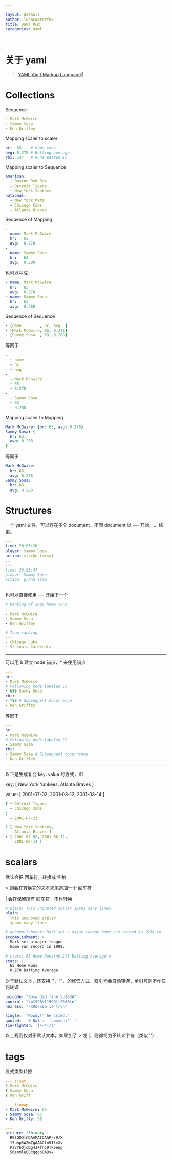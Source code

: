 ```yaml
---

layout: default
author: lunarwaterfox
title: yaml 格式
categories: yaml

---
```


# 关于 yaml
> [YAML Ain't Markup Language](https://yaml.org/)


# Collections

Sequence

```yaml
- Mark McGwire
- Sammy Sosa
- Ken Griffey
```

Mapping scaler to scaler

```yaml
hr:  65    # Home runs
avg: 0.278 # Batting average
rbi: 147   # Runs Batted In
```

Mapping scaler to Sequence
```yaml
american:
  - Boston Red Sox
  - Detroit Tigers
  - New York Yankees
national:
  - New York Mets
  - Chicago Cubs
  - Atlanta Braves
```

Sequence of Mapping
```yaml
-
  name: Mark McGwire
  hr:   65
  avg:  0.278
-
  name: Sammy Sosa
  hr:   63
  avg:  0.288
```

也可以写成

```yaml
- name: Mark McGwire
  hr:   65
  avg:  0.278
- name: Sammy Sosa
  hr:   63
  avg:  0.288
```
Sequence of Sequence

```yaml
- [name        , hr, avg  ]
- [Mark McGwire, 65, 0.278]
- [Sammy Sosa  , 63, 0.288]
```
等同于
```yaml
- 
  - name
  - hr
  - avg
- 
  - Mark McGwire
  - 65
  - 0.278
- 
  - Sammy Sosa
  - 63
  - 0.288
```

Mapping scaler to Mapping
```yaml
Mark McGwire: {hr: 65, avg: 0.278}
Sammy Sosa: {
  hr: 63,
  avg: 0.288
}
```

等同于

```yaml
Mark McGwire: 
  hr: 65, 
  avg: 0.278
Sammy Sosa:
  hr: 63,
  avg: 0.288
```
# Structures
一个 yaml 文件，可以存在多个 document，不同 document 以 --- 开始，... 结束。

```yaml
---
time: 20:03:20
player: Sammy Sosa
action: strike (miss)
...
---
time: 20:03:47
player: Sammy Sosa
action: grand slam
...
```

也可以直接使用 --- 开始下一个

```yaml
# Ranking of 1998 home runs
---
- Mark McGwire
- Sammy Sosa
- Ken Griffey

# Team ranking
---
- Chicago Cubs
- St Louis Cardinals
```

---


可以用 & 建立 node 锚点，* 来使用锚点

```yaml
---
hr:
- Mark McGwire
# Following node labeled SS
- &SS Sammy Sosa
rbi:
- *SS # Subsequent occurrence
- Ken Griffey
```

等同于

```yaml
---
hr:
- Mark McGwire
# Following node labeled SS
- Sammy Sosa
rbi:
- Sammy Sosa # Subsequent occurrence
- Ken Griffey
```
---
以下是生成复合 key: value 的方式，即

key: [ New York Yankees, Atlanta Braves ]

value: [ 2001-07-02, 2001-08-12, 2001-08-14 ]

```yaml
? - Detroit Tigers
  - Chicago cubs
:
  - 2001-07-23

? [ New York Yankees,
    Atlanta Braves ]
: [ 2001-07-02, 2001-08-12,
    2001-08-14 ]
```
# scalars

默认会把 回车符，转换成 空格 

\> 则会在转换完的文本末尾追加一个 回车符

\| 会在保留所有 回车符，不作转换

```yaml
# plain: This unquoted scalar spans many lines.
plain: 
  This unquoted scalar
  spans many lines.
  
# accomplishment: Mark set a major league home run record in 1998.\n
accomplishment: >
  Mark set a major league
  home run record in 1998.
  
# stats: 65 Home Runs\n0.278 Batting Average\n
stats: |
  65 Home Runs
  0.278 Batting Average
```

对于默认文本，还支持 ''，""，的修饰方式，双引号会自动转译，单引号则不作任何转译

```yaml
unicode: "Sosa did fine.\u263A"
control: "\b1998\t1999\t2000\n"
hex esc: "\x0d\x0a is \r\n"

single: '"Howdy!" he cried.'
quoted: ' # Not a ''comment''.'
tie-fighter: '|\-*-/|'
```
以上规则仅对于默认文本，如果加了 \> 或 |，则都视为不转义字符（类似 ''）

# tags

显式类型转换

```yaml
--- !!set
? Mark McGwire
? Sammy Sosa
? Ken Griff

--- !!omap
- Mark McGwire: 65
- Sammy Sosa: 63
- Ken Griffy: 58

---
picture: !!binary |
  R0lGODlhDAAMAIQAAP//9/X
  17unp5WZmZgAAAOfn515eXv
  Pz7Y6OjuDg4J+fn5OTk6enp
  56enmleECcgggoBADs=
```
<!--
```yaml
%TAG ! tag:clarkevans.com,2002:
--- !shape
  # Use the ! handle for presenting
  # tag:clarkevans.com,2002:circle
- !circle
  center: &ORIGIN {x: 73, y: 129}
  radius: 7
- !line
  start: *ORIGIN
  finish: { x: 89, y: 102 }
- !label
  start: *ORIGIN
  color: 0xFFEEBB
  text: Pretty vector drawing.
```
-->

